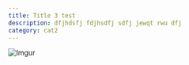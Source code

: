```yaml
---
title: Title 3 test
description: dfjhdsfj fdjhsdfj sdfj jewqt rwu dfj
category: cat2
---
```

![Imgur](https://i.imgur.com/CIPCZ2y.jpg)
